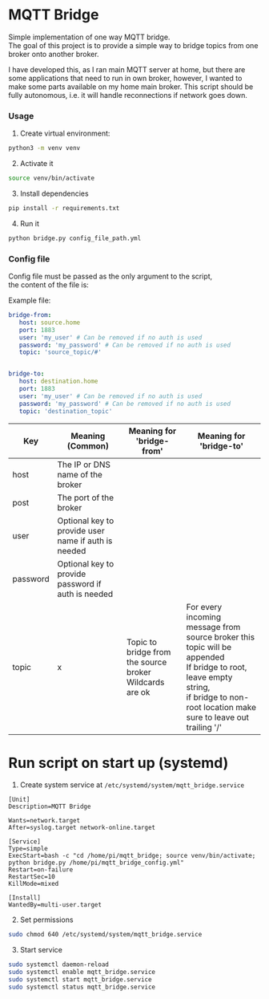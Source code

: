 # MQTT Bridge

Simple implementation of one way MQTT bridge.  
The goal of this project is to provide a simple way to bridge topics from one broker onto another broker.  

I have developed this, as I ran main MQTT server at home, but there are some applications that need to run in own broker, 
however, I wanted to make some parts available on my home main broker.
This script should be fully autonomous, i.e. it will handle reconnections if network goes down.

### Usage
1. Create virtual environment:
```bash
python3 -m venv venv
```
2. Activate it
```bash
source venv/bin/activate
```
3. Install dependencies
```bash
pip install -r requirements.txt
```
4. Run it
```bash
python bridge.py config_file_path.yml
```

### Config file
Config file must be passed as the only argument to the script,  
the content of the file is:

Example file:
```yaml
bridge-from:
   host: source.home
   port: 1883
   user: 'my_user' # Can be removed if no auth is used
   password: 'my_password' # Can be removed if no auth is used
   topic: 'source_topic/#'


bridge-to:
   host: destination.home
   port: 1883
   user: 'my_user' # Can be removed if no auth is used
   password: 'my_password' # Can be removed if no auth is used
   topic: 'destination_topic'
```

| Key      | Meaning (Common)                                    | Meaning for 'bridge-from'                                    | Meaning for 'bridge-to'                                                                                                                                                                      |
|----------|-----------------------------------------------------|--------------------------------------------------------------|----------------------------------------------------------------------------------------------------------------------------------------------------------------------------------------------|
| host     | The IP or DNS name of the broker                    |                                                              |                                                                                                                                                                                              |
| post     | The port of the broker                              |                                                              |                                                                                                                                                                                              |
| user     | Optional key to provide user name if auth is needed |                                                              |                                                                                                                                                                                              |
| password | Optional key to provide password if auth is needed  |                                                              |                                                                                                                                                                                              |
| topic    | x                                                   | Topic to bridge from the source broker<br/> Wildcards are ok | For every incoming message from source broker this topic will be appended<br/> If bridge to root, leave empty string,<br/>if bridge to non-root location make sure to leave out trailing '/' |


# Run script on start up (systemd)

1. Create system service at `/etc/systemd/system/mqtt_bridge.service`
``` 
[Unit]
Description=MQTT Bridge

Wants=network.target
After=syslog.target network-online.target

[Service]
Type=simple
ExecStart=bash -c "cd /home/pi/mqtt_bridge; source venv/bin/activate; python bridge.py /home/pi/mqtt_bridge_config.yml"
Restart=on-failure
RestartSec=10
KillMode=mixed

[Install]
WantedBy=multi-user.target
```

2. Set permissions
```bash 
sudo chmod 640 /etc/systemd/system/mqtt_bridge.service
```

3. Start service
```bash
sudo systemctl daemon-reload
sudo systemctl enable mqtt_bridge.service
sudo systemctl start mqtt_bridge.service
sudo systemctl status mqtt_bridge.service
```